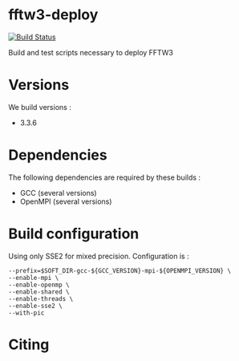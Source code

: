 # fftw3-deploy

[![Build Status](https://ci.sagrid.ac.za/buildStatus/icon?job=fftw3-deploy)](https://ci.sagrid.ac.za/job/fftw3-deploy)

Build and test scripts necessary to deploy FFTW3

# Versions

We build versions :

  * 3.3.6

# Dependencies

The following dependencies are required by these builds :

  * GCC (several versions)
  * OpenMPI (several versions)


# Build configuration

Using only SSE2 for mixed precision. Configuration is :

```
--prefix=$SOFT_DIR-gcc-${GCC_VERSION}-mpi-${OPENMPI_VERSION} \
--enable-mpi \
--enable-openmp \
--enable-shared \
--enable-threads \
--enable-sse2 \
--with-pic
```

# Citing

